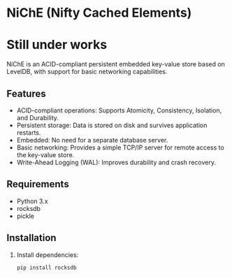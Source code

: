 # NiChE (Nifty Cached Elements)
# Still under works

NiChE is an ACID-compliant persistent embedded key-value store based on LevelDB, with support for basic networking capabilities.

## Features

- ACID-compliant operations: Supports Atomicity, Consistency, Isolation, and Durability.
- Persistent storage: Data is stored on disk and survives application restarts.
- Embedded: No need for a separate database server.
- Basic networking: Provides a simple TCP/IP server for remote access to the key-value store.
- Write-Ahead Logging (WAL): Improves durability and crash recovery.

## Requirements

- Python 3.x
- rocksdb
- pickle

## Installation

1. Install dependencies:

   ```bash
   pip install rocksdb

